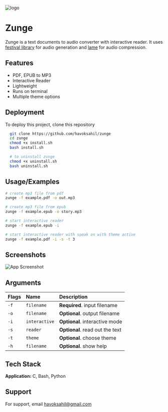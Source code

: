 ![logo](https://github.com/HavokSahil/Zunge/assets/87008169/a5d7f23e-d5e3-4348-9a20-70345ece156e)



# Zunge

Zunge is a text documents to audio converter with interactive reader. It uses [festival library](http://festvox.org/festival/) for audio generation and [lame](https://lame.sourceforge.io/) for audio compression.

## Features

- PDF, EPUB to MP3
- Interactive Reader
- Lightweight
- Runs on terminal
- Multiple theme options


## Deployment

To deploy this project, clone this repository

```bash
  git clone https://github.com/havoksahil/zunge
  cd zunge
  chmod +x install.sh
  bash install.sh

  # to uninstall zunge
  chmod +x uninstall.sh
  bash uninstall.sh
```


## Usage/Examples

```bash
# create mp3 file from pdf
zunge -f example.pdf -o out.mp3

# create mp3 file from epub
zunge -f example.epub -o story.mp3

# start interactive reader
zunge -f example.epub -i

# start interactive reader with speak on with theme active
zunge -f example.pdf -i -s -t 3
```


## Screenshots

![App Screenshot](https://github.com/HavokSahil/Zunge/assets/87008169/602fa937-0ab7-4040-b82d-c44324bc20ec)


## Arguments



| Flags     | Name     | Description                |
| :-------- | :------- | :------------------------- |
| `-f`      | `filename`| **Required**. input filename |
| `-o`      | `filename` | **Optional**. output filename |
| `-i`      | `interactive` | **Optional**. interactive mode |
| `-s`      | `reader` | **Optional**. read out the text |
| `-t`      | `theme` | **Optional**. choose theme |
| `-h`      | `filename` | **Optional**. show help |


## Tech Stack

**Application:** C, Bash, Python


## Support

For support, email havoksahil@gmail.com
